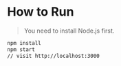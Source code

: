 # How to Run

> You need to install Node.js first.

```sh
npm install
npm start
// visit http://localhost:3000
```

